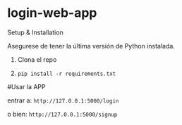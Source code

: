 # login-web-app

Setup & Installation

Asegurese de tener la última versión de Python instalada.
1. Clona el repo

2. ```pip install -r requirements.txt```

#Usar la APP

entrar a: ` http://127.0.0.1:5000/login `

o bien: ` http://127.0.0.1:5000/signup `
